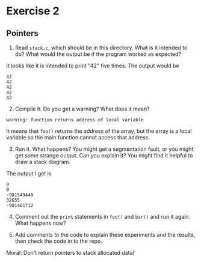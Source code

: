 # Exercise 2
## Pointers


1.  Read `stack.c`, which should be in this directory.  What is it
intended to do?  What would the output be if the program worked as
expected?

It looks like it is intended to print "42" five times. The output would be
```
42
42
42
42
42
```

2.  Compile it.  Do you get a warning?  What does it mean?

```
warning: function returns address of local variable
```
It means that `foo()` returns the address of the array, but the array is a local variable so the main function cannot access that address.

3.  Run it.  What happens?  You might get a segmentation fault, or you might get
some strange output.  Can you explain it?  You might find it
helpful to draw a stack diagram.

The output I get is
```
0
0
-981549440
32655
-981461712
```

4.  Comment out the `print` statements in `foo()` and `bar()` and run
it again.  What happens now?

5.  Add comments to the code to explain these experiments and the results,
then check the code in to the repo.

Moral: Don't return pointers to stack allocated data!
